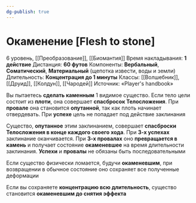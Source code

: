 ```yaml
---
dg-publish: true
---
```

# Окаменение [Flesh to stone]
6 уровень, [[Преобразование]], [[Биомантия]]
Время накладывания: **1 действие**
Дистанция: **60 футов**
Компоненты: **Вербальный**, **Соматический**, **Материальный** (щепотка извести, воды и земли)
Длительность: **Концентрация до 1 минуты**
Классы: [[Волшебник]], [[Друид]], [[Колдун]], [[Чародей]]
Источник: «Player's handbook»

Вы пытаетесь **сделать каменным** 1 видимое существо. Если тело цели состоит из **плоти**, она совершает **спасбросок Телосложения**. При **провале** она становится **опутанной**, так как плоть начинает отвердевать. При **успехе** цель не попадает под действие заклинания

Существо, **опутанное** этим заклинанием, совершает **спасброски Телосложения в конце каждого своего хода**. При **3-х успехах** заклинание оканчивается. При **3-х провалах** оно **превращается в камень** и получает состояние **окаменевшее** на время длительности заклинания. **Успехи** и **провалы** не обязаны быть последовательными

Если существо физически ломается, будучи **окаменевшим**, при возвращении в обычное состояние оно сохраняет все полученные деформации

Если вы сохраняете **концентрацию всю длительность**, существо становится **окаменевшим до снятия эффекта**
